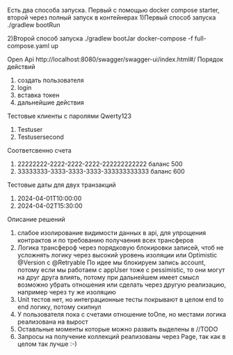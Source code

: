 Есть два способа запуска. Первый с помощью docker compose starter, второй через полный запуск в контейнерах
1)Первый способ запуска
./gradlew bootRun


2)Второй способ запуска 
./gradlew bootJar
docker-compose -f full-compose.yaml up


Open Api
http://localhost:8080/swagger/swagger-ui/index.html#/
Порядок действий 
1) создать пользователя
2) login
3) вставка токен
4) дальнейшие действия


Тестовые клиенты с паролями Qwerty123
1) Testuser 
2) Testusersecond

Соответсвенно счета
1) 22222222-2222-2222-2222-222222222222  баланс 500
2) 33333333-3333-3333-3333-333333333333   баланс 600

Тестовые даты для двух транзакций
1) 2024-04-01T10:00:00
2) 2024-04-02T15:30:00


Описание решений
1) слабое изолирование видимости данных в api, для упрощения контрактов и по требованию получаения всех трансферов
2) Логика трансфероф через порядковую блокировки записей, чтоб не усложнять логику через высокий уровень изоляции или Optimistic @Version с @Retryable
По идее мы блокируем запись account, потому если мы работаем с appUser тоже с pessimistic,
то они могут на друг друга влиять, потому при дальнейшем имеет смысл возможно убрать отношения или сделать через другую реализацию,
например через ту же изоляцию
3) Unit тестов нет, но интеграционные тесты покрывают в целом end to end логику, потому скипнул
4) У пользователя пока с счетами отношение toOne, но местами логика реализована на вырост
5) Оставльные моменты которые можно развить выделены в //TODO
6) Запросы на получение коллекций реализованы через Page, так как в целом так лучше :-)
